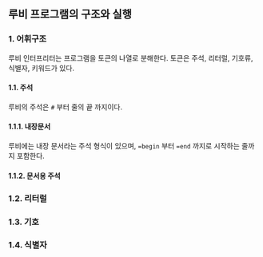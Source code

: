 ## 루비 프로그램의 구조와 실행

### 1. 어휘구조

루비 인터프리터는 프로그램을 토큰의 나열로 분해한다.
토큰은 주석, 리터럴, 기호류, 식별자, 키워드가 있다.

#### 1.1. 주석

루비의 주석은 `#` 부터 줄의 끝 까지이다.

#### 1.1.1. 내장문서

루비에는 내장 문서라는 주석 형식이 있으며, `=begin` 부터 `=end` 까지로 시작하는 줄까지 포함한다.

 

#### 1.1.2. 문서용 주석




### 1.2. 리터럴

### 1.3. 기호

### 1.4. 식별자
